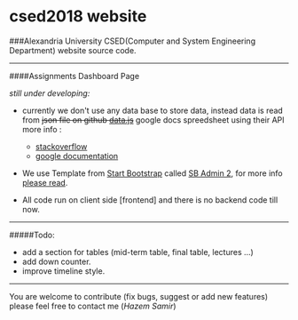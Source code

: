 # csed2018 website

###Alexandria University CSED(Computer and System Engineering Department) website source code.

-------------------------------------------------

####Assignments Dashboard Page

*still under developing:*

- currently we don't use any data base to store data, instead data is read from ~~json file on github [data.js](https://raw.githubusercontent.com/HazemSamir/data/master/data.js)~~ google docs spreedsheet using their API
more info :
  - [stackoverflow](http://stackoverflow.com/questions/23641492/google-docs-spreadsheet-to-json)
  - [google documentation](https://developers.google.com/gdata/samples/spreadsheet_sample)

- We use Template from [Start Bootstrap](http://startbootstrap.com/) called [SB Admin 2](http://startbootstrap.com/template-overviews/sb-admin-2/), for more info [please read](https://github.com/HazemSamir/csed2018site/blob/master/assignments/README.md).

- All code run on client side [frontend] and there is no backend code till now.


-------------------------------------------------

#####Todo:
- add a section for tables (mid-term table, final table, lectures ...)
- add down counter.
- improve timeline style.

-------------------------------------------------

You are welcome to contribute (fix bugs, suggest or add new features) please feel free to contact me (*Hazem Samir*)
